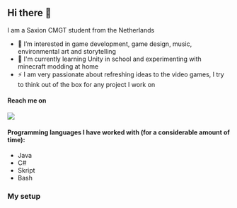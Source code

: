 ## Hi there 👋
I am a Saxion CMGT student from the Netherlands

- 🔭 I’m interested in game development, game design, music, environmental art and storytelling
- 🌱 I'm currently learning Unity in school and experimenting with minecraft modding at home
- ⚡ I am very passionate about refreshing ideas to the video games, I try to think out of the box for any project I work on

#### Reach me on
<img src="https://img.shields.io/badge/Gmail-D14836?style=for-the-badge&logo=gmail&logoColor=white" />

#### Programming languages I have worked with (for a considerable amount of time):
- Java
- C#
- Skript
- Bash

### My setup


